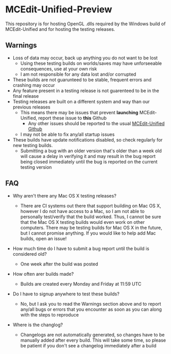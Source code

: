 # MCEdit-Unified-Preview

This repository is for hosting OpenGL .dlls required by the Windows build of MCEdit-Unified and for hosting the testing releases.

## Warnings
* Loss of data may occur, back up anything you do not want to be lost
  * Using these testing builds on worlds/saves may have unforseeable consequences, use at your own risk
  * I am not responsible for any data lost and/or corrupted
* These builds are not guarunteed to be stable, frequent errors and crashing may occur
* Any feature present in a testing release is not guarenteed to be in the final release
* Testing releases are built on a different system and way than our previous releases
  * This means there may be issues that prevent **launching** MCEdit-Unified, report these issue to **this** Github
    * Any other issues should be reported to the usual [MCEdit-Unified Github](https://github.com/Khroki/MCEdit-Unified)
  * I may not be able to fix any/all startup issues
* These builds have update notifications disabled, so check regularly for new testing builds. 
  * Submitting a bug with an older version that's older than a week old will cause a delay in verifying it and may result in the bug report being closed immediately until the bug is reported on the current testing version 
  
## FAQ
* Why aren't there any Mac OS X testing releases?
  * There are CI systems out there that support building on Mac OS X, however I do not have access to a Mac, so I am not able to personally test/verify that the build worked. Thus, I cannot be sure that the Mac OS X testing builds would even work on other computers. There may be testing builds for Mac OS X in the future, but I cannot promise anything. If you would like to help add Mac builds, open an issue!
  
* How much time do I have to submit a bug report until the build is considered old?
  * One week after the build was posted

* How often arer builds made?
  * Builds are created every Monday and Friday at 11:59 UTC
  
* Do I have to signup anywhere to test these builds?
  * No, but I ask you to read the Warnings section above and to report any/all bugs or errors that you encounter as soon as you can along with the steps to reproduce
  
* Where is the changlog?
  * Changelogs are not automatically generated, so changes have to be manually added after every build. This will take some time, so please be patient if you don't see a changelog immediately after a build
